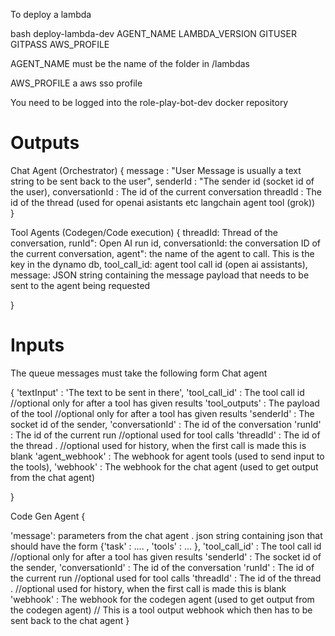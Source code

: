 To deploy a lambda

bash deploy-lambda-dev AGENT_NAME LAMBDA_VERSION GITUSER GITPASS AWS_PROFILE

AGENT_NAME must be the name of the folder in /lambdas

AWS_PROFILE a aws sso profile

You need to be logged into the role-play-bot-dev docker repository

Outputs
==========================================================

Chat Agent  (Orchestrator)
{
    message : "User Message is usually a text string to be sent back to the user",
    senderId : "The sender id (socket id of the user),
    conversationId : The id of the current conversation
    threadId : The id of the thread (used for openai asistants etc langchain agent tool (grok))   
}

Tool Agents (Codegen/Code execution)
{
  threadId: Thread of the conversation, 
  runId": Open AI run id, 
  conversationId: the conversation ID of the current conversation, 
  agent": the name of the agent to call. This is the key in the dynamo db, 
  tool_call_id: agent tool call id (open ai assistants), 
  message: JSON string containing the message payload that needs to be sent to the agent being requested

}



Inputs
==========================================================

The queue messages must take the following form 
Chat agent 

{
   'textInput' : 'The text to be sent in there',
   'tool_call_id' : The tool call id  //optional only for after a tool has given results
   'tool_outputs' : The payload of the tool  //optional only for after a tool has given results
   'senderId' : The socket id of the sender,
   'conversationId' : The id of the conversation 
   'runId' : The id of the current run //optional used for tool calls
   'threadId' : The id of the thread . //optional used for history, when the first call is made this is blank
   'agent_webhook' : The webhook for agent tools (used to send input to the tools),
   'webhook' : The webhook for the chat agent (used to get output from the chat agent) 

}

Code Gen Agent
{

   'message': parameters from the chat agent . json string containing json that should have the form {'task' : .... , 'tools' : ... },
   'tool_call_id' : The tool call id  //optional only for after a tool has given results
   'senderId' : The socket id of the sender,
   'conversationId' : The id of the conversation 
   'runId' : The id of the current run //optional used for tool calls
   'threadId' : The id of the thread . //optional used for history, when the first call is made this is blank
   'webhook' : The webhook for the codegen agent (used to get output from the codegen agent) // This is a tool output webhook which then has to be sent back to the chat agent 
}
